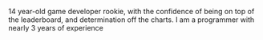 14 year-old game developer rookie, with the confidence of being on top of the leaderboard, and determination off the charts. I am a programmer with nearly 3 years of experience
